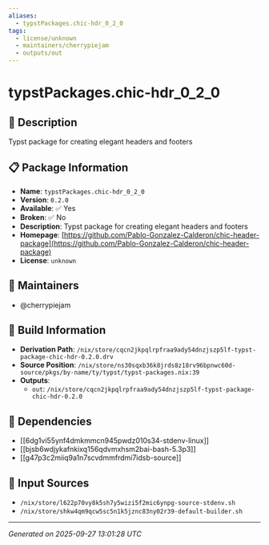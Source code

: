 ```yaml
---
aliases:
  - typstPackages.chic-hdr_0_2_0
tags:
  - license/unknown
  - maintainers/cherrypiejam
  - outputs/out
---
```


# typstPackages.chic-hdr_0_2_0

## 📝 Description

Typst package for creating elegant headers and footers

## 📋 Package Information

- **Name**: `typstPackages.chic-hdr_0_2_0`
- **Version**: `0.2.0`
- **Available**: ✅ Yes
- **Broken**: ✅ No
- **Description**: Typst package for creating elegant headers and footers
- **Homepage**: [https://github.com/Pablo-Gonzalez-Calderon/chic-header-package](https://github.com/Pablo-Gonzalez-Calderon/chic-header-package)
- **License**: `unknown`
## 👥 Maintainers

- @cherrypiejam


## 🔧 Build Information

- **Derivation Path**: `/nix/store/cqcn2jkpqlrpfraa9ady54dnzjszp5lf-typst-package-chic-hdr-0.2.0.drv`
- **Source Position**: `/nix/store/ns30sqxb36k8jrds8z18rv96bpnwc60d-source/pkgs/by-name/ty/typst/typst-packages.nix:39`
- **Outputs**:
  - `out`:  `/nix/store/cqcn2jkpqlrpfraa9ady54dnzjszp5lf-typst-package-chic-hdr-0.2.0`

## 🔗 Dependencies

- [[6dg1vi55ynf4dmkmmcn945pwdz010s34-stdenv-linux]]
- [[bjsb6wdjykafnkixq156qdvmxhsm2bai-bash-5.3p3]]
- [[g47p3c2miiq9a1n7scvdmmfrdmi7idsb-source]]

## 📁 Input Sources

- `/nix/store/l622p70vy8k5sh7y5wizi5f2mic6ynpg-source-stdenv.sh`
- `/nix/store/shkw4qm9qcw5sc5n1k5jznc83ny02r39-default-builder.sh`

---
*Generated on 2025-09-27 13:01:28 UTC*
